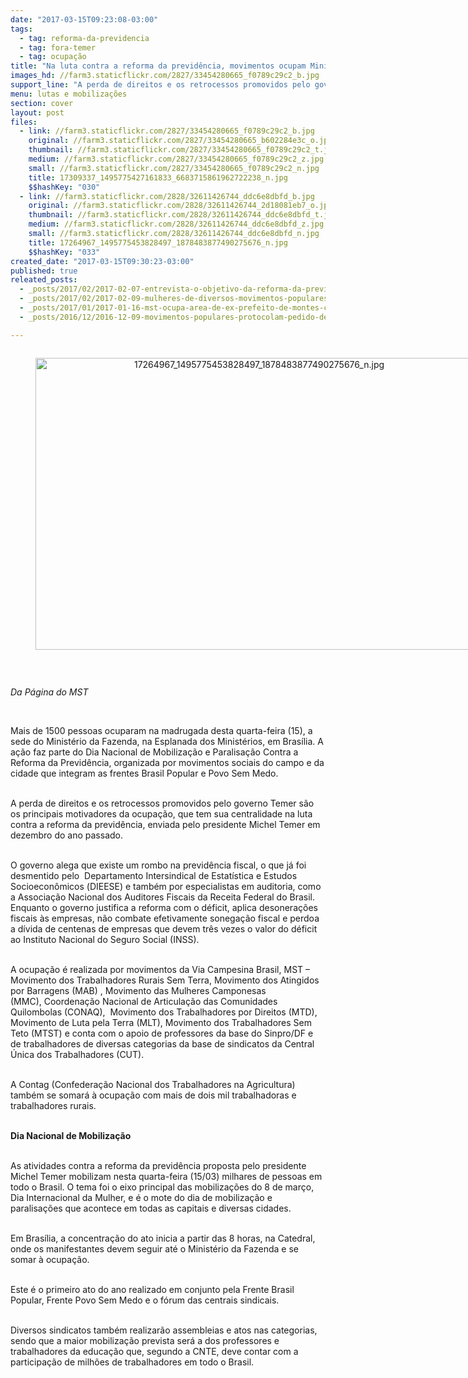 ```yaml
---
date: "2017-03-15T09:23:08-03:00"
tags:
  - tag: reforma-da-previdencia
  - tag: fora-temer
  - tag: ocupação
title: "Na luta contra a reforma da previdência, movimentos ocupam Ministério da Fazenda em Brasília"
images_hd: //farm3.staticflickr.com/2827/33454280665_f0789c29c2_b.jpg
support_line: "A perda de direitos e os retrocessos promovidos pelo governo Temer são os principais motivadores da ocupação, que tem sua centralidade na luta contra a reforma da previdência, enviada pelo presidente Michel Temer em dezembro do ano passado"
menu: lutas e mobilizações
section: cover
layout: post
files:
  - link: //farm3.staticflickr.com/2827/33454280665_f0789c29c2_b.jpg
    original: //farm3.staticflickr.com/2827/33454280665_b602284e3c_o.jpg
    thumbnail: //farm3.staticflickr.com/2827/33454280665_f0789c29c2_t.jpg
    medium: //farm3.staticflickr.com/2827/33454280665_f0789c29c2_z.jpg
    small: //farm3.staticflickr.com/2827/33454280665_f0789c29c2_n.jpg
    title: 17309337_1495775427161833_6683715861962722238_n.jpg
    $$hashKey: "030"
  - link: //farm3.staticflickr.com/2828/32611426744_ddc6e8dbfd_b.jpg
    original: //farm3.staticflickr.com/2828/32611426744_2d18081eb7_o.jpg
    thumbnail: //farm3.staticflickr.com/2828/32611426744_ddc6e8dbfd_t.jpg
    medium: //farm3.staticflickr.com/2828/32611426744_ddc6e8dbfd_z.jpg
    small: //farm3.staticflickr.com/2828/32611426744_ddc6e8dbfd_n.jpg
    title: 17264967_1495775453828497_1878483877490275676_n.jpg
    $$hashKey: "033"
created_date: "2017-03-15T09:30:23-03:00"
published: true
releated_posts:
  - _posts/2017/02/2017-02-07-entrevista-o-objetivo-da-reforma-da-previdencia-e-privatizar.md
  - _posts/2017/02/2017-02-09-mulheres-de-diversos-movimentos-populares-lancam-manifesto-contra-a-reforma-da-previdencia.md
  - _posts/2017/01/2017-01-16-mst-ocupa-area-de-ex-prefeito-de-montes-claros-acusado-de-corrupcao.md
  - _posts/2016/12/2016-12-09-movimentos-populares-protocolam-pedido-de-impeachment-de-temer.md

---
```

<div style="text-align:center">
<figure class="image" style="display:inline-block"><img alt="17264967_1495775453828497_1878483877490275676_n.jpg" height="467" src="//farm3.staticflickr.com/2828/32611426744_ddc6e8dbfd_b.jpg" width="700" />
<figcaption></figcaption>
</figure>
</div>

<p>&nbsp;</p>

<p><em>Da P&aacute;gina do MST&nbsp;</em></p>

<p>&nbsp;</p>

<p>Mais de 1500 pessoas ocuparam na madrugada desta quarta-feira (15), a sede do Minist&eacute;rio da Fazenda, na Esplanada dos Minist&eacute;rios, em Bras&iacute;lia. A a&ccedil;&atilde;o faz parte do Dia Nacional de Mobiliza&ccedil;&atilde;o e Paralisa&ccedil;&atilde;o Contra a Reforma da Previd&ecirc;ncia, organizada por movimentos sociais do campo e da cidade que integram as frentes Brasil Popular e Povo Sem Medo.</p>

<p><br />
A perda de direitos e os retrocessos promovidos pelo governo Temer s&atilde;o os principais motivadores da ocupa&ccedil;&atilde;o, que tem sua centralidade na luta contra a reforma da previd&ecirc;ncia, enviada pelo presidente Michel Temer em dezembro do ano passado.</p>

<p><br />
O governo alega que existe um rombo na previd&ecirc;ncia fiscal, o que j&aacute; foi desmentido pelo &nbsp;Departamento Intersindical de Estat&iacute;stica e Estudos Socioecon&ocirc;micos (<wbr />DIEESE)&nbsp;e tamb&eacute;m por especialistas em auditoria, como a Associa&ccedil;&atilde;o Nacional dos Auditores Fiscais da Receita Federal do Brasil. Enquanto o governo justifica a reforma com o d&eacute;ficit, aplica desonera&ccedil;&otilde;es fiscais &agrave;s empresas, n&atilde;o combate efetivamente sonega&ccedil;&atilde;o fiscal e perdoa a d&iacute;vida de centenas de empresas que devem tr&ecirc;s vezes o valor do d&eacute;ficit ao Instituto Nacional do Seguro Social (INSS).</p>

<p><br />
A ocupa&ccedil;&atilde;o &eacute; realizada por movimentos da Via Campesina Brasil, MST &ndash; Movimento dos Trabalhadores Rurais Sem Terra, Movimento dos Atingidos por Barragens (MAB)&nbsp;, Movimento das Mulheres Camponesas (MMC),&nbsp;Coordena&ccedil;&atilde;o Nacional de Articula&ccedil;&atilde;o das Comunidades Quilombolas (CONAQ), &nbsp;Movimento dos Trabalhadores por Direitos (MTD), Movimento de Luta pela Terra (MLT),&nbsp;Movimento dos Trabalhadores Sem Teto (MTST)&nbsp;e conta com o apoio de professores da base do Sinpro/DF e de trabalhadores de diversas categorias da base de sindicatos da Central &Uacute;nica dos Trabalhadores (CUT).</p>

<p><br />
A Contag (Confedera&ccedil;&atilde;o Nacional dos Trabalhadores na Agricultura) tamb&eacute;m se somar&aacute; &agrave; ocupa&ccedil;&atilde;o com mais de dois&nbsp;mil trabalhadoras e trabalhadores rurais.</p>

<p><br />
<strong>Dia Nacional de Mobiliza&ccedil;&atilde;o</strong></p>

<p><br />
As atividades contra a reforma da previd&ecirc;ncia proposta pelo presidente Michel Temer mobilizam nesta quarta-feira (15/03) milhares de pessoas em todo o Brasil. O tema foi o eixo principal das mobiliza&ccedil;&otilde;es do 8 de mar&ccedil;o, Dia Internacional da Mulher, e &eacute; o mote do dia de mobiliza&ccedil;&atilde;o e paralisa&ccedil;&otilde;es que acontece em todas as capitais e diversas cidades.&nbsp;</p>

<p><br />
Em Bras&iacute;lia, a concentra&ccedil;&atilde;o do ato inicia a partir das 8 horas, na Catedral, onde os manifestantes devem seguir at&eacute; o Minist&eacute;rio da Fazenda e se somar &agrave; ocupa&ccedil;&atilde;o.</p>

<p><br />
Este &eacute; o primeiro ato do ano realizado em conjunto pela Frente Brasil Popular, Frente Povo Sem Medo e o f&oacute;rum das centrais sindicais.</p>

<p><br />
Diversos sindicatos tamb&eacute;m realizar&atilde;o assembleias e atos nas categorias, sendo que a maior mobiliza&ccedil;&atilde;o prevista ser&aacute; a dos professores e trabalhadores da educa&ccedil;&atilde;o que, segundo a CNTE, deve contar com a participa&ccedil;&atilde;o de milh&otilde;es de trabalhadores em todo o Brasil.</p>
